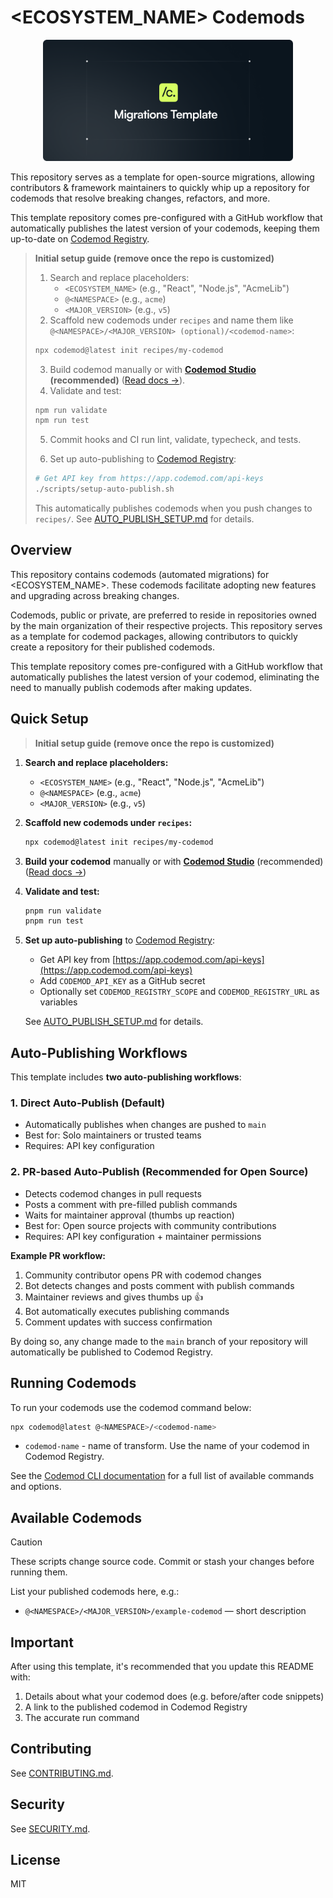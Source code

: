 # <ECOSYSTEM_NAME> Codemods

<div align="center">
  <img src=".github/assets/migrations-template.png" alt="<ECOSYSTEM_NAME> Codemods" width="400" />
</div>

This repository serves as a template for open-source migrations, allowing contributors & framework maintainers to quickly whip up a repository for codemods that resolve breaking changes, refactors, and more.

This template repository comes pre-configured with a GitHub workflow that automatically publishes the latest version of your codemods, keeping them up-to-date on [Codemod Registry](https://app.codemod.com/registry).

> **Initial setup guide (remove once the repo is customized)**
> 
> 1. Search and replace placeholders:
>    - `<ECOSYSTEM_NAME>` (e.g., "React", "Node.js", "AcmeLib")
>    - `@<NAMESPACE>` (e.g., `acme`) 
>    - `<MAJOR_VERSION>` (e.g., `v5`)
> 2. Scaffold new codemods under `recipes` and name them like `@<NAMESPACE>/<MAJOR_VERSION> (optional)/<codemod-name>`:
> 
> ```bash
> npx codemod@latest init recipes/my-codemod
> ```
> 
> 3. Build codemod manually or with **[Codemod Studio](https://app.codemod.com/studio) (recommended)** ([Read docs →](https://go.codemod.com/studio-docs)).
> 4. Validate and test:
> 
> ```bash
> npm run validate
> npm run test
> ```
> 
> 5. Commit hooks and CI run lint, validate, typecheck, and tests.
> 
> 6. Set up auto-publishing to [Codemod Registry](https://app.codemod.com/registry):
> 
> ```bash
> # Get API key from https://app.codemod.com/api-keys
> ./scripts/setup-auto-publish.sh
> ```
> 
> This automatically publishes codemods when you push changes to `recipes/`. See [AUTO_PUBLISH_SETUP.md](./AUTO_PUBLISH_SETUP.md) for details.


## Overview

This repository contains codemods (automated migrations) for <ECOSYSTEM_NAME>. These codemods facilitate adopting new features and upgrading across breaking changes.

Codemods, public or private, are preferred to reside in repositories owned by the main organization of their respective projects. This repository serves as a template for codemod packages, allowing contributors to quickly create a repository for their published codemods.

This template repository comes pre-configured with a GitHub workflow that automatically publishes the latest version of your codemod, eliminating the need to manually publish codemods after making updates.

## Quick Setup

> **Initial setup guide (remove once the repo is customized)**

1. **Search and replace placeholders:**
   - `<ECOSYSTEM_NAME>` (e.g., "React", "Node.js", "AcmeLib")
   - `@<NAMESPACE>` (e.g., `acme`) 
   - `<MAJOR_VERSION>` (e.g., `v5`)

2. **Scaffold new codemods under `recipes`:**
   ```bash
   npx codemod@latest init recipes/my-codemod
   ```

3. **Build your codemod** manually or with **[Codemod Studio](https://app.codemod.com/studio)** (recommended) ([Read docs →](https://go.codemod.com/studio-docs))

4. **Validate and test:**
   ```bash
   pnpm run validate
   pnpm run test
   ```

5. **Set up auto-publishing** to [Codemod Registry](https://app.codemod.com/registry):
   - Get API key from [https://app.codemod.com/api-keys](https://app.codemod.com/api-keys)
   - Add `CODEMOD_API_KEY` as a GitHub secret
   - Optionally set `CODEMOD_REGISTRY_SCOPE` and `CODEMOD_REGISTRY_URL` as variables
   
   See [AUTO_PUBLISH_SETUP.md](./AUTO_PUBLISH_SETUP.md) for details.

## Auto-Publishing Workflows

This template includes **two auto-publishing workflows**:

### 1. **Direct Auto-Publish** (Default)
- Automatically publishes when changes are pushed to `main`
- Best for: Solo maintainers or trusted teams
- Requires: API key configuration

### 2. **PR-based Auto-Publish** (Recommended for Open Source)
- Detects codemod changes in pull requests
- Posts a comment with pre-filled publish commands
- Waits for maintainer approval (thumbs up reaction)
- Best for: Open source projects with community contributions
- Requires: API key configuration + maintainer permissions

**Example PR workflow:**
1. Community contributor opens PR with codemod changes
2. Bot detects changes and posts comment with publish commands
3. Maintainer reviews and gives thumbs up 👍
4. Bot automatically executes publishing commands
5. Comment updates with success confirmation

By doing so, any change made to the `main` branch of your repository will automatically be published to Codemod Registry.

## Running Codemods

To run your codemods use the codemod command below:

```bash
npx codemod@latest @<NAMESPACE>/<codemod-name>
```

- `codemod-name` - name of transform. Use the name of your codemod in Codemod Registry.

See the [Codemod CLI documentation](https://go.codemod.com/cli-docs) for a full list of available commands and options.

## Available Codemods

> [!CAUTION]
> These scripts change source code. Commit or stash your changes before running them.

List your published codemods here, e.g.:
- `@<NAMESPACE>/<MAJOR_VERSION>/example-codemod` — short description

## Important

After using this template, it's recommended that you update this README with:

1. Details about what your codemod does (e.g. before/after code snippets)
2. A link to the published codemod in Codemod Registry
3. The accurate run command

## Contributing

See [CONTRIBUTING.md](./CONTRIBUTING.md).

## Security

See [SECURITY.md](./SECURITY.md).

## License

MIT


